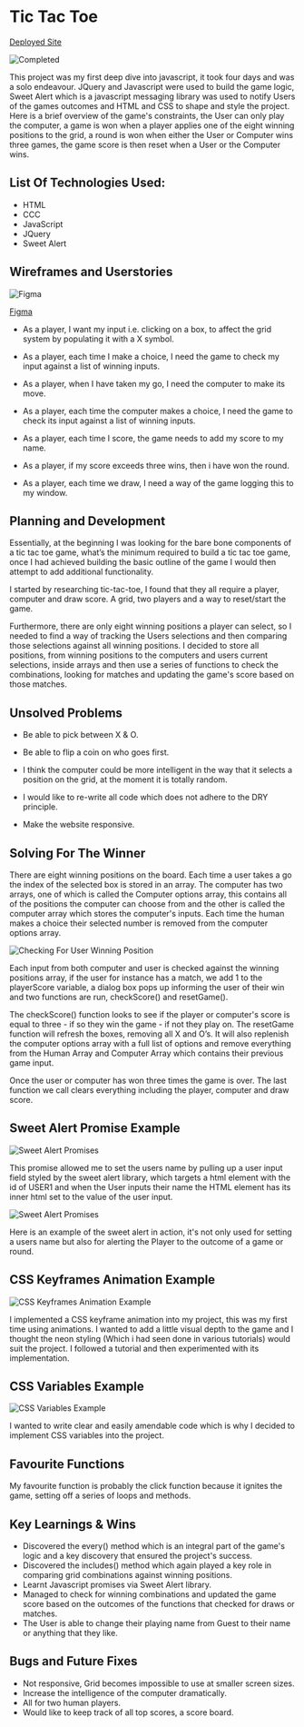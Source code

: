 # Tic Tac Toe

<a href="https://christopher-k-c.github.io/SEI-64_PROJECT_ONE/">Deployed Site</a>

![Completed](/final.png)

This project was my first deep dive into javascript, it took four days and was a solo endeavour. JQuery and Javascript were used to build the game logic, Sweet Alert which is a javascript messaging library was used to notify Users of the games outcomes and HTML and CSS to shape and style the project. Here is a brief overview of the game's constraints, the User can only play the computer, a game is won when a player applies one of the eight winning positions to the grid, a round is won when either the User or Computer wins three games, the game score is then reset when a User or the Computer wins.

## List Of Technologies Used:

* HTML
* CCC
* JavaScript
* JQuery
* Sweet Alert


## Wireframes and Userstories 

![Figma](/figma.png)

<a href="https://www.figma.com/file/pk7l77rXgNJoFsfVeHWQnc/Untitled?node-id=0%3A1"> Figma </a>


* As a player, I want my input i.e. clicking on a box, to affect the grid system by populating it with a X symbol.

* As a player, each time I make a choice, I need the game to check my input against a list of winning inputs.

* As a player, when I have taken my go, I need the computer to make its move.

* As a player, each time the computer makes a choice, I need the game to check its input against a list of winning inputs.

* As a player, each time I score, the game needs to add my score to my name.

* As a player, if my score exceeds three wins, then i have won the round.

* As a player, each time we draw, I need a way of the game logging this to my window.


## Planning and Development
Essentially, at the beginning I was looking for the bare bone components of a tic tac toe game, what’s the minimum required to build a tic tac toe game, once I had achieved building the basic outline of the game I would then attempt to add additional functionality.

I started by researching tic-tac-toe, I found that they all require a player, computer and draw score. A grid, two players and a way to reset/start the game. 

Furthermore, there are only eight winning positions a player can select, so I needed to find a way of tracking the Users selections and then comparing those selections against all winning positions. I decided to store all positions, from winning positions to the computers and users current selections, inside arrays and then use a series of functions to check the combinations, looking for matches and updating the game's score based on those matches.


## Unsolved Problems

* Be able to pick between X & O.

* Be able to flip a coin on who goes first.

* I think the computer could be more intelligent in the way that it selects a position on the grid, at the moment it is totally random.

* I would like to re-write all code which does not adhere to the DRY principle.

* Make the website responsive.


## Solving For The Winner

There are eight winning positions on the board. Each time a user takes a go the index of the selected box is stored in an array. The computer has two arrays, one of which is called the Computer options array, this contains all of the positions the computer can choose from and the other is called the computer array which stores the computer's inputs. Each time the human makes a choice their selected number is removed from the computer options array.

![Checking For User Winning Position](/game_logic.png)

Each input from both computer and user is checked against the winning positions array, if the user for instance has a match, we add 1 to the playerScore variable, a dialog box pops up informing the user of their win and two functions are run, checkScore() and resetGame().

The checkScore() function looks to see if the player or computer's score is equal to three - if so they win the game - if not they play on. The resetGame function will refresh the boxes, removing all X and O’s. It will also replenish the computer options array with a full list of options and remove everything from the Human Array and Computer Array which contains their previous game input.

Once the user or computer has won three times the game is over. The last function we call clears everything including the player, computer and draw score.

## Sweet Alert Promise Example

![Sweet Alert Promises](/sweetalert-two.png)

This promise allowed me to set the users name by pulling up a user input field styled by the sweet alert library, which targets a html element with the id of USER1 and when the User inputs their name the HTML element has its inner html set to the value of the user input.

![Sweet Alert Promises](/sweetalert.png)

Here is an example of the sweet alert in action, it's not only used for setting a users name but also for alerting the Player to the outcome of a game or round.


## CSS Keyframes Animation Example
![CSS Keyframes Animation Example](/keyframe.png)

I implemented a CSS keyframe animation into my project, this was my first time using animations. I wanted to add a little visual depth to the game and I thought the neon styling (Which i had seen done in various tutorials) would suit the project. I followed a tutorial and then experimented with its implementation.



## CSS Variables Example
![CSS Variables Example](/css-vars.png)

I wanted to write clear and easily amendable code which is why I decided to implement CSS variables into the project.



## Favourite Functions

My favourite function is probably the click function because it ignites the game, setting off a series of loops and methods.

## Key Learnings & Wins

- Discovered the every() method which is an integral part of the game's logic and a key discovery that ensured the project's success.
- Discovered the includes() method which again played a key role in comparing grid combinations against winning positions.
- Learnt Javascript promises via Sweet Alert library.
- Managed to check for winning combinations and updated the game score based on the outcomes of the functions that checked for draws or matches.
- The User is able to change their playing name from Guest to their name or anything that they like.


## Bugs and Future Fixes

- Not responsive, Grid becomes impossible to use at smaller screen sizes.
- Increase the intelligence of the computer dramatically.
- All for two human players.
- Would like to keep track of all top scores, a score board.





